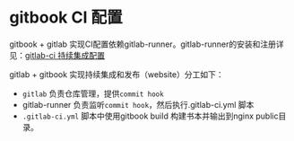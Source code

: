 # gitbook CI 配置

gitbook + gitlab 实现CI配置依赖gitlab-runner。gitlab-runner的安装和注册详见：[gitlab-ci 持续集成配置](/gitlabpei-zhi-gitlab-runner.md)

gitlab + gitbook 实现持续集成和发布（website）分工如下：

* `gitlab` 负责仓库管理，提供`commit hook`
* gitlab-runner 负责监听`commit hook`，然后执行.gitlab-ci.yml 脚本
* `.gitlab-ci.yml`  脚本中使用gitbook build 构建书本并输出到nginx public目录。



